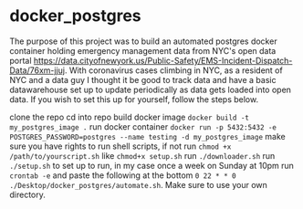 # docker_postgres

The purpose of this project was to build an automated postgres docker container holding emergency management data from NYC's open data portal https://data.cityofnewyork.us/Public-Safety/EMS-Incident-Dispatch-Data/76xm-jjuj.
With coronavirus cases climbing in NYC, as a resident of NYC and a data guy I thought it be good to track data and have a basic datawarehouse set up to update periodically as data gets loaded into open data. If you wish to set this up for yourself, follow the steps below.

clone the repo
cd into repo
build docker image `docker build -t my_postgres_image .`
run docker container `docker run -p 5432:5432 -e POSTGRES_PASSWORD=postgres --name testing -d my_postgres_image`
make sure you have rights to run shell scripts, if not run `chmod +x /path/to/yourscript.sh` like `chmod+x setup.sh`
run `./downloader.sh`
run `./setup.sh`
to set up to run, in my case once a week on Sunday at 10pm run `crontab -e` and paste the following at the bottom `0 22 * * 0 ./Desktop/docker_postgres/automate.sh`. Make sure to use your own directory.
 
